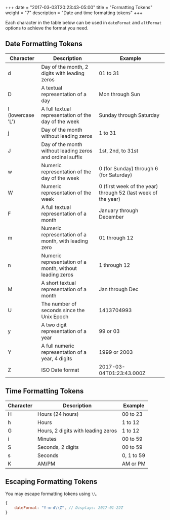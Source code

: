 +++
date = "2017-03-03T20:23:43-05:00"
title = "Formatting Tokens"
weight = "7"
description = "Date and time formatting tokens"
+++

Each character in the table below can be used in `dateFormat` and `altFormat` options to achieve the format you need.

## Date Formatting Tokens

<table>
<thead>
<tr>
<th>Character</th>
<th>Description</th>
<th>Example</th>
</tr>
</thead>
<tbody>
<tr>
<td>d</td>
<td>Day of the month, 2 digits with leading zeros</td>
<td>01 to 31</td>
</tr>
<tr>
<td>D</td>
<td>A textual representation of a day</td>
<td>Mon through Sun</td>
</tr>
<tr>
<td>l (lowercase 'L')</td>
<td>A full textual representation of the day of the week</td>
<td>Sunday through Saturday</td>
</tr>
<tr>
<td>j</td>
<td>Day of the month without leading zeros</td>
<td>1 to 31</td>
</tr>
<tr>
<td>J</td>
<td>Day of the month without leading zeros and ordinal suffix</td>
<td>1st, 2nd, to 31st</td>
</tr>
<tr>
<td>w</td>
<td>Numeric representation of the day of the week</td>
<td>0 (for Sunday) through 6 (for Saturday)</td>
</tr>
<tr>
<td>W</td>
<td>Numeric representation of the week</td>
<td>0 (first week of the year) through 52 (last week of the year)</td>
</tr>
<tr>
<td>F</td>
<td>A full textual representation of a month</td>
<td>January through December</td>
</tr>
<tr>
<td>m</td>
<td>Numeric representation of a month, with leading zero</td>
<td>01 through 12</td>
</tr>
<tr>
<td>n</td>
<td>Numeric representation of a month, without leading zeros</td>
<td>1 through 12</td>
</tr>
<tr>
<td>M</td>
<td>A short textual representation of a month</td>
<td>Jan through Dec</td>
</tr>
<tr>
<td>U</td>
<td>The number of seconds since the Unix Epoch</td>
<td>1413704993</td>
</tr>
<tr>
<td>y</td>
<td>A two digit representation of a year</td>
<td>99 or 03</td>
</tr>
<tr>
<td>Y</td>
<td>A full numeric representation of a year, 4 digits</td>
<td>1999 or 2003</td>
</tr>
<tr>
<td>Z</td>
<td>ISO Date format</td>
<td>2017-03-04T01:23:43.000Z</td>
</tr>
</tbody>
</table>

## Time Formatting Tokens

<table>
<thead>
<tr>
<th>Character</th>
<th>Description</th>
<th>Example</th>
</tr>
</thead>
<tbody>
<tr>
<td>H</td>
<td>Hours (24 hours)</td>
<td>00 to 23</td>
</tr>
<tr>
<td>h</td>
<td>Hours</td>
<td>1 to 12</td>
</tr>
<tr>
<td>G</td>
<td>Hours, 2 digits with leading zeros</td>
<td>1 to 12</td>
</tr>
<tr>
<td>i</td>
<td>Minutes</td>
<td>00 to 59</td>
</tr>
<tr>
<td>S</td>
<td>Seconds, 2 digits</td>
<td>00 to 59</td>
</tr>
<tr>
<td>s</td>
<td>Seconds</td>
<td>0, 1 to 59</td>
</tr>
<tr>
<td>K</td>
<td>AM/PM</td>
<td>AM or PM</td>
</tr>
</tbody>
</table>

## Escaping Formatting Tokens

You may escape formatting tokens using `\\`.

```js
{
    dateFormat: "Y-m-d\\Z", // Displays: 2017-01-22Z
}
```
